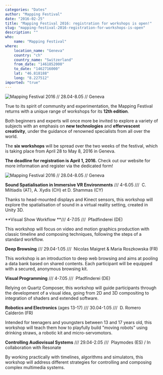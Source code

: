 ```yaml
---
categories: "Dates"
author: "Mapping Festival"
date: "2016-02-25"
title: "Mapping Festival 2016: registration for workshops is open!"
slug: "mapping-festival-2016-registration-for-workshops-is-open"
description: ""
who: 
    name: "Mapping Festival"
where: 
    location_name: "Geneva"
    country: "ch"
    country_name: "Switzerland"
    from_date: "1461852000"
    to_date: "1462716000"
    lat: "46.818188"
    long: "8.227512"
imported: "true"
---
```



![Mapping Festival 2016 // 28.04-8.05 // Geneva](Mapping_Header_01-2.png) 

True to its spirit of community and experimentation, the Mapping Festival returns with a unique range of workshops for its **12th edition**. 

Both beginners and experts will once more be invited to explore a variety of subjects with an emphasis on **new technologies** and **effervescent creativity**, under the guidance of renowned specialists from all over the world.

The **six workshops** will be spread over the two weeks of the festival, which is taking place from April 28 to May 8, 2016 in Geneva. 

**The deadline for registration is April 1, 2016.** Check out our website  [](http://www.mappingfestival.com) for more information and register via the dedicated form!

![Mapping Festival 2016 // 28.04-8.05 // Geneva](Mapping_NeoLogo_Vignette_023.jpg) 


**Sound Spatialisation in Immersive VR Environments** /// 4-6.05 /// 
C. Miltiadis (AT), A. Xydis (CH) et D. Shammas (CY)

Thanks to head-mounted displays and Kinect sensors, this workshop will explore the spatialisation of sound in a virtual reality setting, created in Unity 3D.

**Visual Show Workflow **/// 4-7.05 /// 
Pfadfinderei (DE)

This workshop will focus on video and motion graphics production with classic timeline and composing techniques, following the steps of a standard workflow.

**Deep Browsing** /// 29.04-1.05 /// 
Nicolas Maigret & Maria Roszkowska (FR)

This workshop is an introduction to deep web browsing and aims at pooling a data bank based on shared contents. Each participant will be equipped with a secured, anonymous browsing kit.

**Visual Programming** /// 4-7.05 ///
 Pfadfinderei (DE)

Relying on Quartz Composer, this workshop will guide participants through the development of a visual idea, going from 2D and 3D compositing to integration of shaders and extended software.

**Robotics and Electronics** (ages 13-17) /// 30.04-1.05 /// 
D. Romero Calderón (FR)

Intended for teenagers and youngsters between 13 and 17 years old, this workshop will teach them how to playfully build "moving robots" using drinking straws, a robotic kit and micro-servomotors.

**Controlling Audiovisual Systems** /// 29.04-2.05 ///
 Playmodes (ES) / In collaboration with Resonate

By working practically with timelines, algorithms and simulators, this workshop will address different strategies for controlling and composing complex multimedia systems.   
